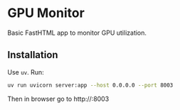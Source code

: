 # GPU Monitor

Basic FastHTML app to monitor GPU utilization.

## Installation
Use `uv`.
Run:
```bash
uv run uvicorn server:app --host 0.0.0.0 --port 8003
```
Then in browser go to http://<server-ip>:8003
